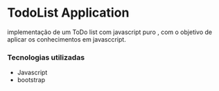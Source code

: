 # TodoList Application

implementação de um ToDo list com javascript puro , com o objetivo de aplicar os conhecimentos em javasccript.

### Tecnologias utilizadas

- Javascript
- bootstrap
